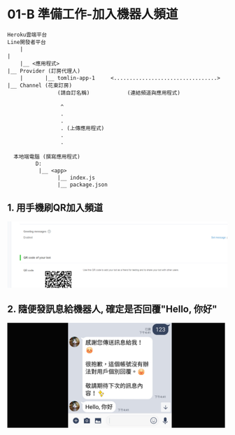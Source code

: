 # 01-B 準備工作-加入機器人頻道


```
Heroku雲端平台                                                      Line開發者平台
    |                                                                    |
    |__ <應用程式>                                                        |__ Provider (訂房代理人)
    |       |__ tomlin-app-1     <.................................>            |__ Channel (花東訂房)       
                (請自訂名稱)            (連結頻道與應用程式)                               

                 ^                
                 .
                 .
                 . (上傳應用程式)
                 .
                 .
      
  本地端電腦 (撰寫應用程式)
         D:
          |__ <app>
                |__ index.js
                |__ package.json
```





## 1. 用手機刷QR加入頻道

![GitHub Logo](/imgs/4-7-1.jpg)


## 2. 隨便發訊息給機器人, 確定是否回覆"Hello, 你好"

![GitHub Logo](/imgs/A1-9-1.jpg)


